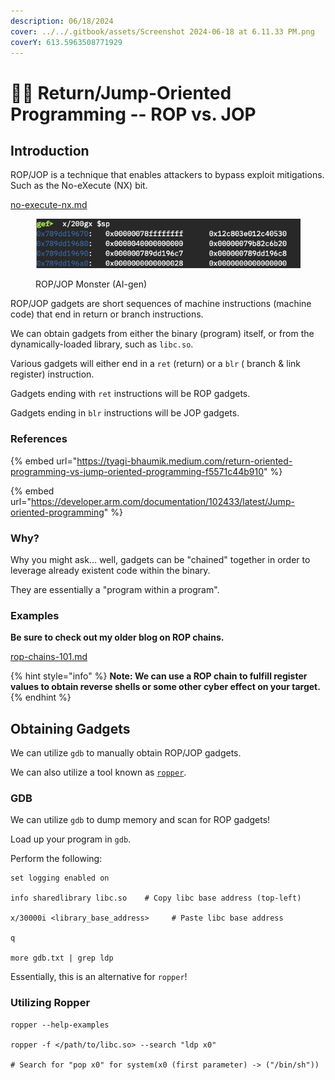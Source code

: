 ```yaml
---
description: 06/18/2024
cover: ../../.gitbook/assets/Screenshot 2024-06-18 at 6.11.33 PM.png
coverY: 613.5963508771929
---
```


# 🤾‍♂️ Return/Jump-Oriented Programming -- ROP vs. JOP

## Introduction

ROP/JOP is a technique that enables attackers to bypass exploit mitigations. Such as the No-eXecute (NX) bit.&#x20;

[no-execute-nx.md](../../binary-exploitation/memory-protections/no-execute-nx.md "mention")

<figure><img src="../../.gitbook/assets/image (1) (1) (1) (1) (1) (1) (1) (1) (1) (1).png" alt=""><figcaption><p>ROP/JOP Monster (AI-gen)</p></figcaption></figure>

ROP/JOP gadgets are short sequences of machine instructions (machine code) that end in return or branch instructions.&#x20;

We can obtain gadgets from either the binary (program) itself, or from the dynamically-loaded library, such as `libc.so`.

Various gadgets will either end in a `ret` (return) or a `blr` ( branch & link register) instruction.&#x20;

Gadgets ending with `ret` instructions will be ROP gadgets.&#x20;

Gadgets ending in `blr` instructions will be JOP gadgets.&#x20;

### References

{% embed url="https://tyagi-bhaumik.medium.com/return-oriented-programming-vs-jump-oriented-programming-f5571c44b910" %}

{% embed url="https://developer.arm.com/documentation/102433/latest/Jump-oriented-programming" %}

### Why?

Why you might ask... well, gadgets can be "chained" together in order to leverage already existent code within the binary.&#x20;

They are essentially a "program within a program".

### Examples

**Be sure to check out my older blog on ROP chains.**

[rop-chains-101.md](../../binary-exploitation/return-oriented-programming-rop/rop-chains-101.md "mention")

{% hint style="info" %}
**Note: We can use a ROP chain to fulfill register values to obtain reverse shells or some other cyber effect on your target.**
{% endhint %}

## Obtaining Gadgets

We can utilize `gdb` to manually obtain ROP/JOP gadgets.

We can also utilize a tool known as [`ropper`](https://github.com/sashs/Ropper).&#x20;



### GDB

We can utilize `gdb` to dump memory and scan for ROP gadgets!

Load up your program in `gdb`.

Perform the following:

```
set logging enabled on

info sharedlibrary libc.so    # Copy libc base address (top-left)

x/30000i <library_base_address>     # Paste libc base address

q

more gdb.txt | grep ldp
```

Essentially, this is an alternative for `ropper`!

### Utilizing Ropper

```
ropper --help-examples

ropper -f </path/to/libc.so> --search "ldp x0"

# Search for "pop x0" for system(x0 (first parameter) -> ("/bin/sh"))
```

